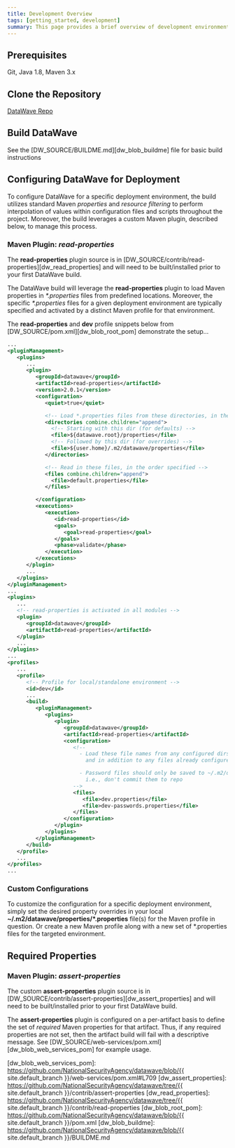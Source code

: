 ```yaml
---
title: Development Overview
tags: [getting_started, development]
summary: This page provides a brief overview of development environment setup and configuration
---
```


## Prerequisites

Git, Java 1.8, Maven 3.x

## Clone the Repository

<a class="btn btn-success" style="width: 220px;" href="{{ site.repository_url }}/" role="button" target="_blank"><i class="fa fa-github fa-lg"></i> DataWave Repo</a>

## Build DataWave

See the [DW_SOURCE/BUILDME.md][dw_blob_buildme] file for basic build instructions

## Configuring DataWave for Deployment

To configure DataWave for a specific deployment environment, the build utilizes standard Maven *properties* and *resource
filtering* to perform interpolation of values within configuration files and scripts throughout the project. Moreover,
the build leverages a custom Maven plugin, described below, to manage this process.

### Maven Plugin: *read-properties*

The **read-properties** plugin source is in [DW_SOURCE/contrib/read-properties][dw_read_properties] and will need to be
built/installed prior to your first DataWave build.

The DataWave build will leverage the **read-properties** plugin to load Maven properties in *\*.properties* files from
predefined locations. Moreover, the specific *\*.properties* files for a given deployment environment are typically
specified and activated by a distinct Maven profile for that environment.

The **read-properties** and **dev** profile snippets below from [DW_SOURCE/pom.xml][dw_blob_root_pom] demonstrate the setup...
```xml
...
<pluginManagement>
   <plugins>
      ...
      <plugin>
         <groupId>datawave</groupId>
         <artifactId>read-properties</artifactId>
         <version>2.0.1</version>
         <configuration>
            <quiet>true</quiet>

            <!-- Load *.properties files from these directories, in the order specified -->
            <directories combine.children="append">
              <!-- Starting with this dir (for defaults) -->
              <file>${datawave.root}/properties</file>
              <!-- Followed by this dir (for overrides) -->
              <file>${user.home}/.m2/datawave/properties</file>
            </directories>

            <!-- Read in these files, in the order specified -->
            <files combine.children="append">
              <file>default.properties</file>
            </files>

         </configuration>
         <executions>
            <execution>
               <id>read-properties</id>
               <goals>
                  <goal>read-properties</goal>
               </goals>
               <phase>validate</phase>
            </execution>
         </executions>
      </plugin>
      ...
   </plugins>
</pluginManagement>
...
<plugins>
   ...
   <!-- read-properties is activated in all modules -->
   <plugin>
      <groupId>datawave</groupId>
      <artifactId>read-properties</artifactId>
   </plugin>
   ...
</plugins>
...
<profiles>
   ...
   <profile>
      <!-- Profile for local/standalone environment -->
      <id>dev</id>
      ...
      <build>
         <pluginManagement>
            <plugins>
               <plugin>
                  <groupId>datawave</groupId>
                  <artifactId>read-properties</artifactId>
                  <configuration>
                     <!--
                       - Load these file names from any configured dirs, in the specified order,
                         and in addition to any files already configured (e.g., default.properties)

                       - Password files should only be saved to ~/.m2/datawave/properties/,
                         i.e., don't commit them to repo
                     -->
                     <files>
                        <file>dev.properties</file>
                        <file>dev-passwords.properties</file>
                     </files>
                  </configuration>
               </plugin>
            </plugins>
         </pluginManagement>
      </build>
   </profile>
   ...
</profiles>
...
```

### Custom Configurations

To customize the configuration for a specific deployment environment, simply set the desired property overrides in your
local **~/.m2/datawave/properties/\*.properties** file(s) for the Maven profile in question. Or create a new Maven profile
along with a new set of \*.properties files for the targeted environment.

## Required Properties

### Maven Plugin: *assert-properties*

The custom **assert-properties** plugin source is in [DW_SOURCE/contrib/assert-properties][dw_assert_properties] and will need to be built/installed
prior to your first DataWave build.

The **assert-properties** plugin is configured on a per-artifact basis to define the set of *required* Maven
properties for that artifact. Thus, if any required properties are not set, then the artifact build will fail with a
descriptive message. See [DW_SOURCE/web-services/pom.xml][dw_blob_web_services_pom] for example usage.

[dw_blob_web_services_pom]: https://github.com/NationalSecurityAgency/datawave/blob/{{ site.default_branch }}/web-services/pom.xml#L709
[dw_assert_properties]: https://github.com/NationalSecurityAgency/datawave/tree/{{ site.default_branch }}/contrib/assert-properties
[dw_read_properties]: https://github.com/NationalSecurityAgency/datawave/tree/{{ site.default_branch }}/contrib/read-properties
[dw_blob_root_pom]: https://github.com/NationalSecurityAgency/datawave/blob/{{ site.default_branch }}/pom.xml
[dw_blob_buildme]: https://github.com/NationalSecurityAgency/datawave/blob/{{ site.default_branch }}/BUILDME.md